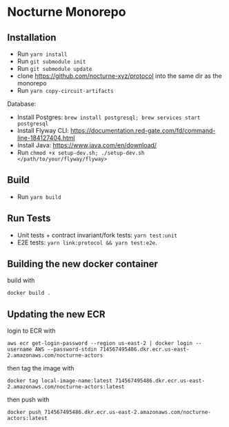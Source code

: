 # Nocturne Monorepo

## Installation

- Run `yarn install`
- Run `git submodule init`
- Run `git submodule update`
- clone https://github.com/nocturne-xyz/protocol into the same dir as the monorepo
- Run `yarn copy-circuit-artifacts`

Database:
- Install Postgres: `brew install postgresql; brew services start postgresql`
- Install Flyway CLI: https://documentation.red-gate.com/fd/command-line-184127404.html
- Install Java: https://www.java.com/en/download/
- Run `chmod +x setup-dev.sh; ./setup-dev.sh </path/to/your/flyway/flyway>`

## Build

- Run `yarn build`

## Run Tests

- Unit tests + contract invariant/fork tests: `yarn test:unit`
- E2E tests: `yarn link:protocol && yarn test:e2e`.

## Building the new docker container

build with 

```
docker build .
```

## Updating the new ECR
    
login to ECR with 

```
aws ecr get-login-password --region us-east-2 | docker login --username AWS --password-stdin 714567495486.dkr.ecr.us-east-2.amazonaws.com/nocturne-actors
```

then tag the image with 

```
docker tag local-image-name:latest 714567495486.dkr.ecr.us-east-2.amazonaws.com/nocturne-actors:latest
```

then push with 

```
docker push 714567495486.dkr.ecr.us-east-2.amazonaws.com/nocturne-actors:latest
```